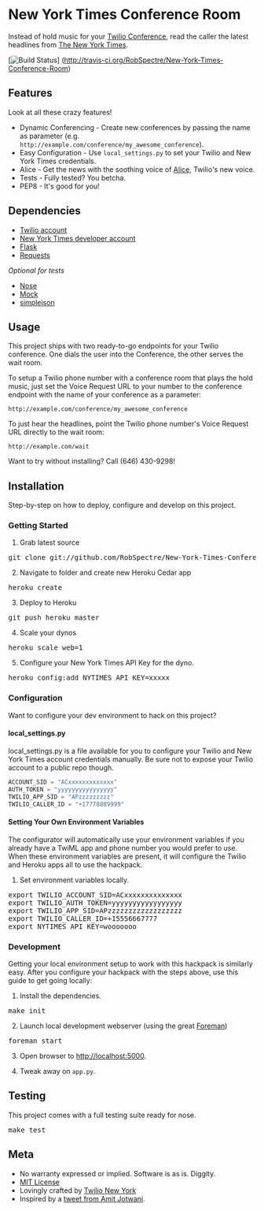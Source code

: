 # New York Times Conference Room 

Instead of hold music for your [Twilio
Conference](http://www.twilio.com/docs/api/twiml/conference), read the caller
the latest headlines from [The New York Times](http://www.nytimes.com).

[![Build
Status](https://secure.travis-ci.org/RobSpectre/New-York-Times-Conference-Room.png)]
(http://travis-ci.org/RobSpectre/New-York-Times-Conference-Room)


## Features

Look at all these crazy features!

* Dynamic Conferencing - Create new conferences by passing the name as parameter
  (e.g. `http://example.com/conference/my_awesome_conference`).
* Easy Configuration - Use `local_settings.py` to set your Twilio and New York
  Times credentials.
* Alice - Get the news with the soothing voice of
  [Alice](http://www.twilio.com/blog/2013/07/twilio-tts-improvements.html),
  Twilio's new <Say> voice.
* Tests - Fully tested? You betcha.
* PEP8 - It's good for you!


## Dependencies

* [Twilio account](https://www.twilio.com/try-twilio)
* [New York Times developer account](http://developer.nytimes.com/)
* [Flask](http://flask.pocoo.org/)
* [Requests](http://docs.python-requests.org/)

*Optional for tests*

* [Nose](https://nose.readthedocs.org/)
* [Mock](http://www.voidspace.org.uk/python/mock/)
* [simplejson](http://simplejson.readthedocs.org/)


## Usage

This project ships with two ready-to-go endpoints for your Twilio conference.
One dials the user into the Conference, the other serves the wait room.

To setup a Twilio phone number with a conference room that plays the hold music,
just set the Voice Request URL to your number to the conference endpoint with
the name of your conference as a parameter:

`http://example.com/conference/my_awesome_conference`

To just hear the headlines, point the Twilio phone number's Voice Request URL
directly to the wait room: 

`http://example.com/wait`

Want to try without installing?  Call (646) 430-9298!


## Installation

Step-by-step on how to deploy, configure and develop on this project.

### Getting Started 

1) Grab latest source
<pre>
git clone git://github.com/RobSpectre/New-York-Times-Conference-Room.git 
</pre>

2) Navigate to folder and create new Heroku Cedar app
<pre>
heroku create
</pre>

3) Deploy to Heroku
<pre>
git push heroku master
</pre>

4) Scale your dynos
<pre>
heroku scale web=1
</pre>

5) Configure your New York Times API Key for the dyno.
<pre>
heroku config:add NYTIMES_API_KEY=xxxxx
</pre>


### Configuration

Want to configure your dev environment to hack on this project?

#### local_settings.py

local_settings.py is a file available for you to configure
your Twilio and New York Times account credentials manually.
Be sure not to expose your Twilio account to a public repo though.

```python
ACCOUNT_SID = "ACxxxxxxxxxxxxx" 
AUTH_TOKEN = "yyyyyyyyyyyyyyyy"
TWILIO_APP_SID = "APzzzzzzzzz"
TWILIO_CALLER_ID = "+17778889999"
```

#### Setting Your Own Environment Variables

The configurator will automatically use your environment variables if you
already have a TwiML app and phone number you would prefer to use.  When these
environment variables are present, it will configure the Twilio and Heroku apps
all to use the hackpack.

1) Set environment variables locally.
<pre>
export TWILIO_ACCOUNT_SID=ACxxxxxxxxxxxxxx
export TWILIO_AUTH_TOKEN=yyyyyyyyyyyyyyyyy
export TWILIO_APP_SID=APzzzzzzzzzzzzzzzzzz
export TWILIO_CALLER_ID=+15556667777
export NYTIMES_API_KEY=wooooooo
</pre>


### Development

Getting your local environment setup to work with this hackpack is similarly
easy.  After you configure your hackpack with the steps above, use this guide to
get going locally:

1) Install the dependencies.
<pre>
make init
</pre>

2) Launch local development webserver (using the great
[Foreman](http://ddollar.github.io/foreman/))
<pre>
foreman start
</pre>

3) Open browser to [http://localhost:5000](http://localhost:5000).

4) Tweak away on `app.py`.


## Testing

This project comes with a full testing suite ready for nose.

<pre>
make test
</pre>



## Meta 

* No warranty expressed or implied.  Software is as is. Diggity.
* [MIT License](http://www.opensource.org/licenses/mit-license.html)
* Lovingly crafted by [Twilio New
 York](http://www.meetup.com/Twilio/New-York-NY/) 
* Inspired by a [tweet from Amit
  Jotwani](https://twitter.com/amit/status/354670570811572224).
